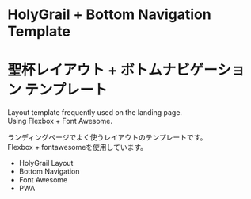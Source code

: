 # HolyGrail + Bottom Navigation Template
# 聖杯レイアウト + ボトムナビゲーション テンプレート

Layout template frequently used on the landing page.  
Using Flexbox + Font Awesome.  

ランディングページでよく使うレイアウトのテンプレートです。  
Flexbox + fontawesomeを使用しています。  

- HolyGrail Layout
- Bottom Navigation
- Font Awesome
- PWA